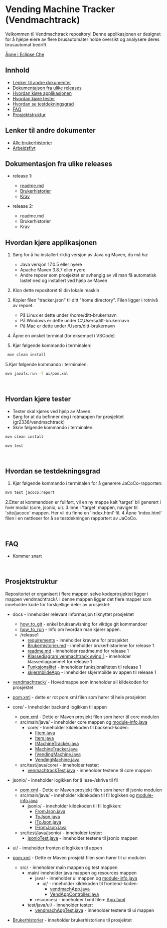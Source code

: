 # Vending Machine Tracker (Vendmachtrack)

Velkommen til Vendmachtrack repository! Denne applikasjonen er designet for å hjelpe eiere av flere brusautomater holde oversikt og analysere deres brusautomat bedrift.

[Åpne i Eclipse Che](https://che.stud.ntnu.no/#https://gitlab.stud.idi.ntnu.no/it1901/groups-2023/gr2338/gr2338?new)

## Innhold

- [Lenker til andre dokumenter](#lenker-til-andre-dokumenter) 
- [Dokumentajson fra ulike releases](#dokumentasjon-fra-ulike-releases)
- [Hvordan kjøre applikasjonen](#hvordan-kjøre-applikasjonen)  
- [Hvordan kjøre tester](#hvordan-kjøre-tester)
- [Hvordan se testdekningsgrad](#hvordan-se-testdekningsgrad)
- [FAQ](#faq)
- [Prosjektstruktur](#prosjektstruktur)

## Lenker til andre dokumenter

- [Alle brukerhistorier](/docs/Brukerhistorier.md)
- [Arbeidsflyt](/docs/Arbeidsflyt.md)

## Dokumentasjon fra ulike releases

- release 1:
  - [readme.md](/docs/release1/readme.md)
  - [Brukerhistorier](/docs/release1/Brukerhistorier.md)
  - [Krav](/docs/release1/Krav.md)


- release 2:
  - readme.md
  - Brukerhistorier
  - Krav


## Hvordan kjøre applikasjonen

1. Sørg for å ha installert riktig versjon av Java og Maven, du må ha:
    - Java versjon 17.0.5 eller nyere
    - Apache Maven 3.8.7 eller nyere
    - Andre repoer som prosjektet er avhengig av vil man få automatisk lastet ned og installert ved hjelp av Maven
2. Klon dette repositoret til din lokale maskin
3. Kopier filen "tracker.json" til ditt "home directory". Filen ligger i rotnivå av repoet.

    - På Linux er dette under /home/ditt-brukernavn
    - På Windows er dette under C:\Users\ditt-brukernavn
    - På Mac er dette under /Users/ditt-brukernavn


4. Åpne en ønsket terminal (for eksempel i VSCode)
5. Kjør følgende kommando i terminalen:

```bash
 mvn clean install 
```

5.Kjør følgende kommando i terminalen:

```bash
mvn javafx:run -f ui/pom.xml
```

<br>

## Hvordan kjøre tester

- Tester skal kjøres ved hjelp av Maven.
- Sørg for at du befinner deg i rotmappen for prosjektet (gr2338/vendmachtrack)
- Skriv følgende kommando i terminalen:  

```bash
mvn clean install 
```

```bash
mvn test 
```

<br>

## Hvordan se testdekningsgrad

1. Kjør følgende kommando i terminalen for å generere JaCoCo-rapporten:

```bash
mvn test jacoco:report
```

2.Etter at kommandoen er fullført, vil en ny mappe kalt 'target' bli generert i hver modul (core, jsonio, ui).
3.Inne i 'target' mappen, naviger til 'site/jacoco' mappen. Her vil du finne en 'index.html' fil.
4.Åpne 'index.html' filen i en nettleser for å se testdekningen rapportert av JaCoCo.

<br>

## FAQ

- Kommer snart

<br>

## Prosjektstruktur

Repositoriet er organisert i flere mapper. selve kodeprosjektet ligger i mappen vendmachtrack/. I denne mappen ligger det flere mapper som inneholder kode for forskjellige deler av prosjektet:

- docs - inneholder relevant informasjon tilknyttet prosjektet
  - [how_to_git](docs/how_to_git.md) - enkel bruksanvisning for viktige git kommandoer
  - [how_to_run](docs/how_to_run.md) - Info om hvordan man kjører appen.
  - /release1
    - [requirements](docs/release1/requirements.md) - inneholder kravene for prosjektet
    - [Brukerhistorier.md](docs/release1/Brukerhistorier.md) - inneholder brukerhistoriene for release 1
    - [readme.md](docs/release1/readme.md) - inneholder readme.md for release 1
    - [Klassediagram venmachtrack øving 1](docs/release1/Klassediagram.png) - inneholder klassediagrammet for release 1
    - [Funksjonalitet](docs/release1/Funksjonalitet.md) - inneholder funksjonaliteten til release 1
    - [skjermbildeApp](docs/release1/skjermbildeApp.png) - inneholder skjermbilde av appen til release 1

- [vendmachtrack/](vendmachtrack/) - Hovedmappe som inneholder all kildekoden for prosjektet

- [pom.xml](vendmachtrack/pom.xml) - dette er rot pom.xml filen som hører til hele prosjektet

- core/ - Inneholder backend logikken til appen
  - [pom.xml](vendmachtrack/core/pom.xml) - Dette er Maven prosjekt filen som hører til core modulen
  - src/main/java/ - inneholder core mappen og [module-info.java](vendmachtrack/core/src/main/java/module-info.java)
    - core/ - Inneholder kildekoden til backend-koden:  
      - [IItem.java](vendmachtrack/core/src/main/java/core/IItem.java)
      - [Item.java](vendmachtrack/core/src/main/java/core/Item.java)
      - [IMachineTracker.java](vendmachtrack/core/src/main/java/core/IMachineTracker.java)
      - [MachineTracker.java](vendmachtrack/core/src/main/java/core/MachineTracker.java)
      - [IVendingMachine.java](vendmachtrack/core/src/main/java/core/IVendingMachine.java)
      - [VendingMachine.java](vendmachtrack/core/src/main/java/core/VendingMachine.java)
  - src/test/java/core/ - inneholder tester:
    - [venmachtrackTest.java](vendmachtrack/core/src/test/java/core/venmachtrackTest.java) - inneholder testene til core mappen

- jsonio/ - inneholder logikken for å lese-/skrive til fil
  - [pom.xml](vendmachtrack/jsonio/pom.xml) - Dette er Maven prosjekt filen som hører til jsonio modulen
  - src/main/java/ - inneholder kildekoden til fil logikken og [module-info.java](vendmachtrack/jsonio/src/main/java/module-info.java)
    - jsonio/ - inneholder kildekoden til fil logikken: 
      - [FromJson.java](vendmachtrack/jsonio/src/main/java/jsonio/FromJson.java)
      - [ToJson.java](vendmachtrack/jsonio/src/main/java/jsonio/ToJson.java)
      - [IToJson.java](vendmachtrack/jsonio/src/main/java/jsonio/IToJson.java)
      - [IFromJson.java](vendmachtrack/jsonio/src/main/java/jsonio/IFromJson.java)
  - src/test/java/jsonio/ - inneholder tester:
    - [jsonioTest.java](vendmachtrack/jsonio/src/test/java/jsonio/jsonioTest.java) - inneholder testene til jsonio mappen

- ui/ - inneholder fronten d logikken til appen
- [pom.xml](vendmachtrack/ui/pom.xml) - Dette er Maven prosjekt filen som hører til ui modulen
  - src/ - inneholder main mappen og test mappen
    - main/ inneholder java mappen og resources mappen
      - java/ - inneholder ui mappen og [module-info.java](vendmachtrack/ui/src/main/java/module-info.java)
        - ui/ - inneholder kildekoden til frontend-koden:   
          - [vendmachApp.java](vendmachtrack/ui/src/main/java/ui/App.java) 
          - [VendAppController.java](vendmachtrack/ui/src/main/java/ui/vendAppController.java)
      - resources/ - inneholder fxml filen: [App.fxml](vendmachtrack/ui/src/main/resources/ui/App.fxml)  
    - test/java/ui/ - inneholder tester:
      - [vendmachAppTest.java](vendmachtrack/ui/src/test/java/ui/vendmachAppTest.java) - inneholder testene til ui mappen

- [Brukerhistorier](Brukerhistorier.md) - inneholder brukerhistoriene til prosjektet